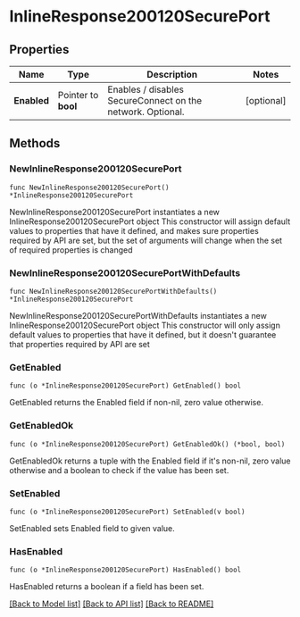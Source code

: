 # InlineResponse200120SecurePort

## Properties

Name | Type | Description | Notes
------------ | ------------- | ------------- | -------------
**Enabled** | Pointer to **bool** | Enables / disables SecureConnect on the network. Optional. | [optional] 

## Methods

### NewInlineResponse200120SecurePort

`func NewInlineResponse200120SecurePort() *InlineResponse200120SecurePort`

NewInlineResponse200120SecurePort instantiates a new InlineResponse200120SecurePort object
This constructor will assign default values to properties that have it defined,
and makes sure properties required by API are set, but the set of arguments
will change when the set of required properties is changed

### NewInlineResponse200120SecurePortWithDefaults

`func NewInlineResponse200120SecurePortWithDefaults() *InlineResponse200120SecurePort`

NewInlineResponse200120SecurePortWithDefaults instantiates a new InlineResponse200120SecurePort object
This constructor will only assign default values to properties that have it defined,
but it doesn't guarantee that properties required by API are set

### GetEnabled

`func (o *InlineResponse200120SecurePort) GetEnabled() bool`

GetEnabled returns the Enabled field if non-nil, zero value otherwise.

### GetEnabledOk

`func (o *InlineResponse200120SecurePort) GetEnabledOk() (*bool, bool)`

GetEnabledOk returns a tuple with the Enabled field if it's non-nil, zero value otherwise
and a boolean to check if the value has been set.

### SetEnabled

`func (o *InlineResponse200120SecurePort) SetEnabled(v bool)`

SetEnabled sets Enabled field to given value.

### HasEnabled

`func (o *InlineResponse200120SecurePort) HasEnabled() bool`

HasEnabled returns a boolean if a field has been set.


[[Back to Model list]](../README.md#documentation-for-models) [[Back to API list]](../README.md#documentation-for-api-endpoints) [[Back to README]](../README.md)


